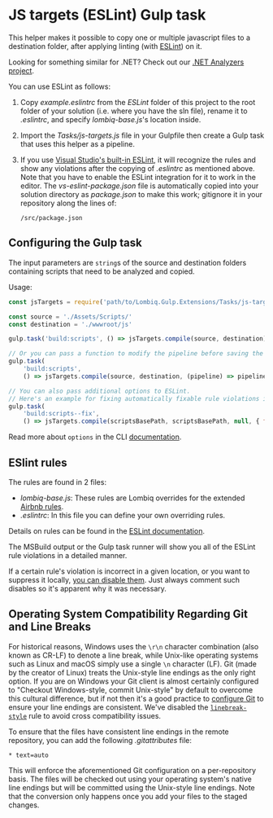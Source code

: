# JS targets (ESLint) Gulp task

This helper makes it possible to copy one or multiple javascript files to a destination folder, after applying linting (with [ESLint](https://eslint.org/)) on it.

Looking for something similar for .NET? Check out our [.NET Analyzers project](https://github.com/Lombiq/.NET-Analyzers).

You can use ESLint as follows:

1. Copy _example.eslintrc_ from the _ESLint_ folder of this project to the root folder of your solution (i.e. where you have the sln file), rename it to _.eslintrc_, and specify _lombiq-base.js_'s location inside.
2. Import the _Tasks/js-targets.js_ file in your Gulpfile then create a Gulp task that uses this helper as a pipeline.
3. If you use [Visual Studio's built-in ESLint](https://docs.microsoft.com/en-us/visualstudio/ide/reference/options-text-editor-javascript-linting?view=vs-2019), it will recognize the rules and show any violations after the copying of _.eslintrc_ as mentioned above. Note that you have to enable the ESLint integration for it to work in the editor. The _vs-eslint-package.json_ file is automatically copied into your solution directory as _package.json_ to make this work; gitignore it in your repository along the lines of:

    ```gitignore
    /src/package.json
    ```

## Configuring the Gulp task

The input parameters are `string`s of the source and destination folders containing scripts that need to be analyzed and copied.

Usage:

```js
const jsTargets = require('path/to/Lombiq.Gulp.Extensions/Tasks/js-targets');

const source = './Assets/Scripts/'
const destination = './wwwroot/js'

gulp.task('build:scripts', () => jsTargets.compile(source, destination));

// Or you can pass a function to modify the pipeline before saving the files and e.g. run Babel:
gulp.task(
    'build:scripts',
    () => jsTargets.compile(source, destination, (pipeline) => pipeline.pipe(babel({ presets: ['@babel/preset-env'] }))));

// You can also pass additional options to ESLint.
// Here's an example for fixing automatically fixable rule violations in-place:
gulp.task(
    'build:scripts--fix',
    () => jsTargets.compile(scriptsBasePath, scriptsBasePath, null, { fix: true }));
```

Read more about `options` in the CLI [documentation](https://eslint.org/docs/developer-guide/nodejs-api#cliengine).

## ESlint rules

The rules are found in 2 files:

- _lombiq-base.js_: These rules are Lombiq overrides for the extended [Airbnb rules](https://github.com/airbnb/javascript/tree/master/packages/eslint-config-airbnb-base/rules).
- _.eslintrc_: In this file you can define your own overriding rules.

Details on rules can be found in the [ESLint documentation](https://eslint.org/docs/rules/).

The MSBuild output or the Gulp task runner will show you all of the ESLint rule violations in a detailed manner.

If a certain rule's violation is incorrect in a given location, or you want to suppress it locally, [you can disable them](https://eslint.org/docs/2.13.1/user-guide/configuring#disabling-rules-with-inline-comments). Just always comment such disables so it's apparent why it was necessary.

## Operating System Compatibility Regarding Git and Line Breaks

For historical reasons, Windows uses the `\r\n` character combination (also known as CR-LF) to denote a line break, while Unix-like operating systems such as Linux and macOS simply use a single `\n` character (LF). Git (made by the creator of Linux) treats the Unix-style line endings as the only right option. If you are on Windows your Git client is almost certainly configured to "Checkout Windows-style, commit Unix-style" by default to overcome this cultural difference, but if not then it's a good practice to [configure Git](https://git-scm.com/book/en/v2/Customizing-Git-Git-Configuration#_formatting_and_whitespace) to ensure your line endings are consistent. We've disabled the [`linebreak-style`](https://eslint.org/docs/rules/linebreak-style) rule to avoid cross compatibility issues.

To ensure that the files have consistent line endings in the remote repository, you can add the following _.gitattributes_ file:

```gitattributes
* text=auto
```

This will enforce the aforementioned Git configuration on a per-repository basis. The files will be checked out using your operating system's native line endings but will be committed using the Unix-style line endings. Note that the conversion only happens once you add your files to the staged changes.
